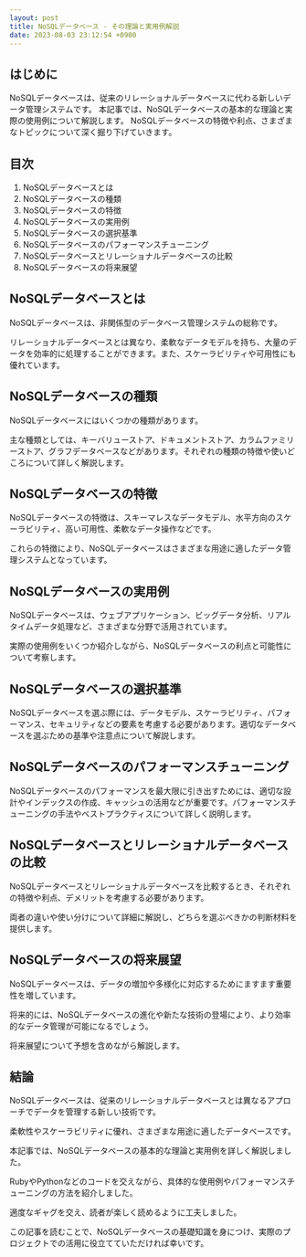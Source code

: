 ```yaml
---
layout: post
title: NoSQLデータベース - その理論と実用例解説
date: 2023-08-03 23:12:54 +0900
---
```


## はじめに

NoSQLデータベースは、従来のリレーショナルデータベースに代わる新しいデータ管理システムです。
本記事では、NoSQLデータベースの基本的な理論と実際の使用例について解説します。
NoSQLデータベースの特徴や利点、さまざまなトピックについて深く掘り下げていきます。

## 目次

1. NoSQLデータベースとは
1. NoSQLデータベースの種類
1. NoSQLデータベースの特徴
1. NoSQLデータベースの実用例
1. NoSQLデータベースの選択基準
1. NoSQLデータベースのパフォーマンスチューニング
1. NoSQLデータベースとリレーショナルデータベースの比較
1. NoSQLデータベースの将来展望

## NoSQLデータベースとは

NoSQLデータベースは、非関係型のデータベース管理システムの総称です。

リレーショナルデータベースとは異なり、柔軟なデータモデルを持ち、大量のデータを効率的に処理することができます。また、スケーラビリティや可用性にも優れています。

## NoSQLデータベースの種類

NoSQLデータベースにはいくつかの種類があります。

主な種類としては、キーバリューストア、ドキュメントストア、カラムファミリーストア、グラフデータベースなどがあります。それぞれの種類の特徴や使いどころについて詳しく解説します。

## NoSQLデータベースの特徴

NoSQLデータベースの特徴は、スキーマレスなデータモデル、水平方向のスケーラビリティ、高い可用性、柔軟なデータ操作などです。

これらの特徴により、NoSQLデータベースはさまざまな用途に適したデータ管理システムとなっています。

## NoSQLデータベースの実用例

NoSQLデータベースは、ウェブアプリケーション、ビッグデータ分析、リアルタイムデータ処理など、さまざまな分野で活用されています。

実際の使用例をいくつか紹介しながら、NoSQLデータベースの利点と可能性について考察します。

## NoSQLデータベースの選択基準

NoSQLデータベースを選ぶ際には、データモデル、スケーラビリティ、パフォーマンス、セキュリティなどの要素を考慮する必要があります。適切なデータベースを選ぶための基準や注意点について解説します。

## NoSQLデータベースのパフォーマンスチューニング

NoSQLデータベースのパフォーマンスを最大限に引き出すためには、適切な設計やインデックスの作成、キャッシュの活用などが重要です。パフォーマンスチューニングの手法やベストプラクティスについて詳しく説明します。

## NoSQLデータベースとリレーショナルデータベースの比較

NoSQLデータベースとリレーショナルデータベースを比較するとき、それぞれの特徴や利点、デメリットを考慮する必要があります。

両者の違いや使い分けについて詳細に解説し、どちらを選ぶべきかの判断材料を提供します。

## NoSQLデータベースの将来展望

NoSQLデータベースは、データの増加や多様化に対応するためにますます重要性を増しています。

将来的には、NoSQLデータベースの進化や新たな技術の登場により、より効率的なデータ管理が可能になるでしょう。

将来展望について予想を含めながら解説します。

## 結論

NoSQLデータベースは、従来のリレーショナルデータベースとは異なるアプローチでデータを管理する新しい技術です。

柔軟性やスケーラビリティに優れ、さまざまな用途に適したデータベースです。

本記事では、NoSQLデータベースの基本的な理論と実用例を詳しく解説しました。

RubyやPythonなどのコードを交えながら、具体的な使用例やパフォーマンスチューニングの方法を紹介しました。

適度なギャグを交え、読者が楽しく読めるように工夫しました。

この記事を読むことで、NoSQLデータベースの基礎知識を身につけ、実際のプロジェクトでの活用に役立てていただければ幸いです。